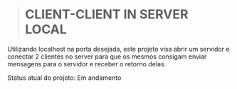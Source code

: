 > # CLIENT-CLIENT IN SERVER LOCAL

Utilizando localhost na porta desejada, este projeto visa abrir um servidor e conectar 2 clientes no server para que os mesmos consigam enviar mensagens para o servidor e receber o retorno delas.


Status atual do projeto: Em andamento